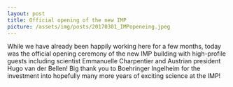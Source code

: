 ```yaml
---
layout: post
title: Official opening of the new IMP
picture: /assets/img/posts/20170301_IMPopeneing.jpeg
---
```

While we have already been happily working here for a few months, today was the
official opening ceremony of the new IMP building with high-profile guests
including scientist Emmanuelle Charpentier and Austrian president Hugo van der
Bellen! Big thank you to Boehringer Ingelheim for the investment into hopefully
many more years of exciting science at the IMP!
